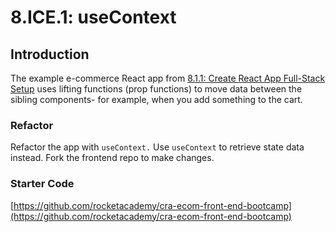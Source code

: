 # 8.ICE.1: useContext

## Introduction

The example e-commerce React app from [8.1.1: Create React App Full-Stack Setup](../8.1-create-react-app/8.1.1-create-react-app-full-stack-setup.md)  uses lifting functions \(prop functions\) to move data between the sibling components- for example, when you add something to the cart.

### Refactor

Refactor the app with `useContext.`  Use `useContext` to retrieve state data instead. Fork the frontend repo to make changes.

### Starter Code

[https://github.com/rocketacademy/cra-ecom-front-end-bootcamp](https://github.com/rocketacademy/cra-ecom-front-end-bootcamp)

